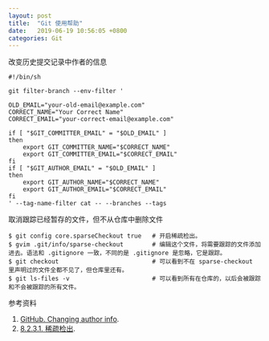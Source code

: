 ```yaml
---
layout: post
title:  "Git 使用帮助"
date:   2019-06-19 10:56:05 +0800
categories: Git
---
```


改变历史提交记录中作者的信息

```shell
#!/bin/sh

git filter-branch --env-filter '

OLD_EMAIL="your-old-email@example.com"
CORRECT_NAME="Your Correct Name"
CORRECT_EMAIL="your-correct-email@example.com"

if [ "$GIT_COMMITTER_EMAIL" = "$OLD_EMAIL" ]
then
    export GIT_COMMITTER_NAME="$CORRECT_NAME"
    export GIT_COMMITTER_EMAIL="$CORRECT_EMAIL"
fi
if [ "$GIT_AUTHOR_EMAIL" = "$OLD_EMAIL" ]
then
    export GIT_AUTHOR_NAME="$CORRECT_NAME"
    export GIT_AUTHOR_EMAIL="$CORRECT_EMAIL"
fi
' --tag-name-filter cat -- --branches --tags
```

取消跟踪已经暂存的文件，但不从仓库中删除文件

```shell
$ git config core.sparseCheckout true   # 开启稀疏检出。
$ gvim .git/info/sparse-checkout        # 编辑这个文件，将需要跟踪的文件添加进去。语法和 .gitignore 一致，不同的是 .gitignore 是忽略，它是跟踪。
$ git checkout                          # 可以看到不在 sparse-checkout 里声明过的文件全都不见了，但仓库里还有。
$ git ls-files -v                       # 可以看到所有在仓库的，以后会被跟踪和不会被跟踪的所有文件。
```

参考资料
1. [GitHub. Changing author info](https://help.github.com/en/articles/changing-author-info).
2. [8.2.3.1. 稀疏检出](http://www.worldhello.net/gotgit/08-git-misc/090-sparse-checkout-and-shallow-clone.html#id2).
